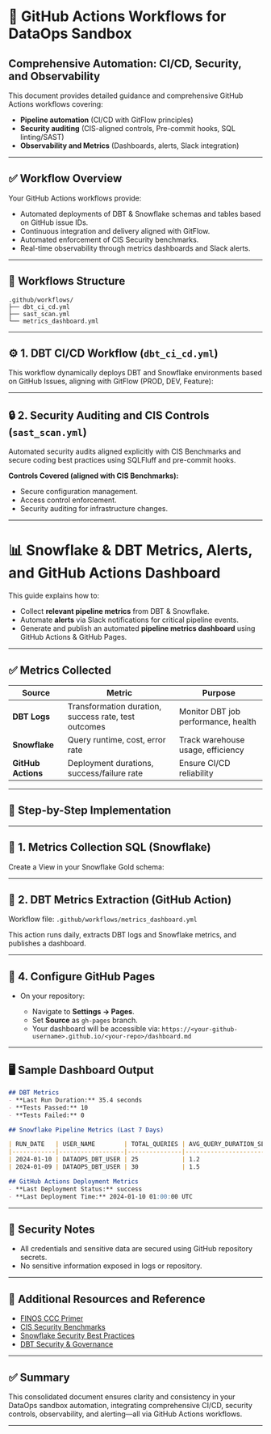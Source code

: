 # 🚀 GitHub Actions Workflows for DataOps Sandbox

## Comprehensive Automation: CI/CD, Security, and Observability

This document provides detailed guidance and comprehensive GitHub Actions workflows covering:

* **Pipeline automation** (CI/CD with GitFlow principles)
* **Security auditing** (CIS-aligned controls, Pre-commit hooks, SQL linting/SAST)
* **Observability and Metrics** (Dashboards, alerts, Slack integration)

---

## ✅ **Workflow Overview**

Your GitHub Actions workflows provide:

* Automated deployments of DBT & Snowflake schemas and tables based on GitHub issue IDs.
* Continuous integration and delivery aligned with GitFlow.
* Automated enforcement of CIS Security benchmarks.
* Real-time observability through metrics dashboards and Slack alerts.

---

## 📂 **Workflows Structure**

```
.github/workflows/
├── dbt_ci_cd.yml
├── sast_scan.yml
└── metrics_dashboard.yml
```

---

## ⚙️ **1. DBT CI/CD Workflow** (`dbt_ci_cd.yml`)

This workflow dynamically deploys DBT and Snowflake environments based on GitHub Issues, aligning with GitFlow (PROD, DEV, Feature):

---

## 🔒 **2. Security Auditing and CIS Controls** (`sast_scan.yml`)

Automated security audits aligned explicitly with CIS Benchmarks and secure coding best practices using SQLFluff and pre-commit hooks.

**Controls Covered (aligned with CIS Benchmarks):**

* Secure configuration management.
* Access control enforcement.
* Security auditing for infrastructure changes.

---

# 📊 Snowflake & DBT Metrics, Alerts, and GitHub Actions Dashboard

This guide explains how to:

* Collect **relevant pipeline metrics** from DBT & Snowflake.
* Automate **alerts** via Slack notifications for critical pipeline events.
* Generate and publish an automated **pipeline metrics dashboard** using GitHub Actions & GitHub Pages.

---

## ✅ **Metrics Collected**

| Source             | Metric                                               | Purpose                             |
| ------------------ | ---------------------------------------------------- | ----------------------------------- |
| **DBT Logs**       | Transformation duration, success rate, test outcomes | Monitor DBT job performance, health |
| **Snowflake**      | Query runtime, cost, error rate                      | Track warehouse usage, efficiency   |
| **GitHub Actions** | Deployment durations, success/failure rate           | Ensure CI/CD reliability            |

---

## 🚦 **Step-by-Step Implementation**

---

## 🔸 **1. Metrics Collection SQL (Snowflake)**

Create a View in your Snowflake Gold schema:

---

## 🔸 **2. DBT Metrics Extraction (GitHub Action)**

Workflow file: `.github/workflows/metrics_dashboard.yml`

This action runs daily, extracts DBT logs and Snowflake metrics, and publishes a dashboard.

---

## 📖 **4. Configure GitHub Pages**

* On your repository:

  * Navigate to **Settings → Pages**.
  * Set **Source** as `gh-pages` branch.
  * Your dashboard will be accessible via:
    `https://<your-github-username>.github.io/<your-repo>/dashboard.md`

---

## 🖥️ **Sample Dashboard Output**

```markdown
## DBT Metrics
- **Last Run Duration:** 35.4 seconds
- **Tests Passed:** 10
- **Tests Failed:** 0

## Snowflake Pipeline Metrics (Last 7 Days)

| RUN_DATE   | USER_NAME        | TOTAL_QUERIES | AVG_QUERY_DURATION_SEC | TOTAL_CREDITS_USED |
|------------|------------------|---------------|------------------------|--------------------|
| 2024-01-10 | DATAOPS_DBT_USER | 25            | 1.2                    | 0.015              |
| 2024-01-09 | DATAOPS_DBT_USER | 30            | 1.5                    | 0.017              |

## GitHub Actions Deployment Metrics
- **Last Deployment Status:** success
- **Last Deployment Time:** 2024-01-10 01:00:00 UTC
```

---

## 🔐 **Security Notes**

* All credentials and sensitive data are secured using GitHub repository secrets.
* No sensitive information exposed in logs or repository.

---

## 🔑 **Additional Resources and Reference**

* [FINOS CCC Primer](https://github.com/finos/common-cloud-controls/blob/main/docs/resources/training/FINOS-CCC-Primer-June-2024.pdf)
* [CIS Security Benchmarks](https://www.cisecurity.org/cis-benchmarks/)
* [Snowflake Security Best Practices](https://docs.snowflake.com/en/user-guide/security-best-practices.html)
* [DBT Security & Governance](https://docs.getdbt.com/docs/security-and-governance)

---

## ✅ **Summary**

This consolidated document ensures clarity and consistency in your DataOps sandbox automation, integrating comprehensive CI/CD, security controls, observability, and alerting—all via GitHub Actions workflows.

---